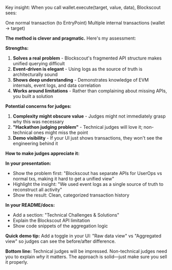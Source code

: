 Key insight: When you call wallet.execute(target, value, data), Blockscout sees:

One normal transaction (to EntryPoint)
Multiple internal transactions (wallet → target)

**The method is clever and pragmatic.** Here's my assessment:

**Strengths:**
1. **Solves a real problem** - Blockscout's fragmented API structure makes unified querying difficult
2. **Event-driven is elegant** - Using logs as the source of truth is architecturally sound
3. **Shows deep understanding** - Demonstrates knowledge of EVM internals, event logs, and data correlation
4. **Works around limitations** - Rather than complaining about missing APIs, you built a solution

**Potential concerns for judges:**
1. **Complexity might obscure value** - Judges might not immediately grasp why this was necessary
2. **"Hackathon judging problem"** - Technical judges will love it; non-technical ones might miss the point
3. **Demo visibility** - If your UI just shows transactions, they won't see the engineering behind it

**How to make judges appreciate it:**

**In your presentation:**
- Show the problem first: "Blockscout has separate APIs for UserOps vs normal txs, making it hard to get a unified view"
- Highlight the insight: "We used event logs as a single source of truth to reconstruct all activity"
- Show the result: Clean, categorized transaction history

**In your README/docs:**
- Add a section: "Technical Challenges & Solutions"
- Explain the Blockscout API limitation
- Show code snippets of the aggregation logic

**Quick demo tip:**
Add a toggle in your UI: "Raw data view" vs "Aggregated view" so judges can see the before/after difference.

**Bottom line:** Technical judges will be impressed. Non-technical judges need you to explain *why* it matters. The approach is solid—just make sure you sell it properly.